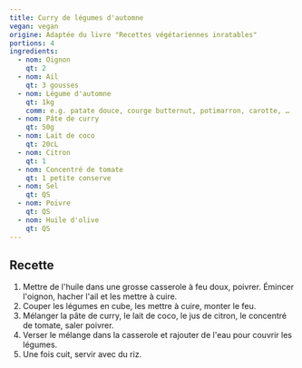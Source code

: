 ```yaml
---
title: Curry de légumes d'automne
vegan: vegan
origine: Adaptée du livre "Recettes végétariennes inratables"
portions: 4
ingredients:
  - nom: Oignon
    qt: 2
  - nom: Ail
    qt: 3 gousses
  - nom: Légume d'automne
    qt: 1kg
    comm: e.g. patate douce, courge butternut, potimarron, carotte, …
  - nom: Pâte de curry
    qt: 50g
  - nom: Lait de coco
    qt: 20cL
  - nom: Citron
    qt: 1
  - nom: Concentré de tomate
    qt: 1 petite conserve
  - nom: Sel
    qt: QS
  - nom: Poivre
    qt: QS
  - nom: Huile d'olive
    qt: QS
---
```


Recette
-------

1. Mettre de l'huile dans une grosse casserole à feu doux, poivrer. Émincer l'oignon, hacher l'ail et les mettre à cuire.
2. Couper les légumes en cube, les mettre à cuire, monter le feu.
3. Mélanger la pâte de curry, le lait de coco, le jus de citron, le concentré de tomate, saler poivrer.
4. Verser le mélange dans la casserole et rajouter de l'eau pour couvrir les légumes.
5. Une fois cuit, servir avec du riz.
